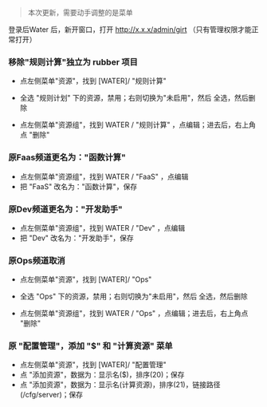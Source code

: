 
> 本次更新，需要动手调整的是菜单


登录后Water 后，新开窗口，打开 http://x.x.x/admin/girt （只有管理权限才能正常打开）

### 移除"规则计算"独立为 rubber 项目

* 点左侧菜单"资源"，找到 [WATER]/ "规则计算"
* 全选 "规则计划" 下的资源，禁用；右则切换为"未启用"，然后 全选，然后删除

* 点左侧菜单"资源组"，找到 WATER / "规则计算" ，点编辑；进去后，右上角点 "删除"

### 原Faas频道更名为："函数计算"

* 点左侧菜单"资源组"，找到 WATER / "FaaS" ，点编辑
* 把 "FaaS" 改名为："函数计算"，保存

### 原Dev频道更名为："开发助手"

* 点左侧菜单"资源组"，找到 WATER / "Dev" ，点编辑
* 把 "Dev" 改名为："开发助手"，保存

### 原Ops频道取消

* 点左侧菜单"资源"，找到 [WATER]/ "Ops"
* 全选 "Ops" 下的资源，禁用；右则切换为"未启用"，然后 全选，然后删除

* 点左侧菜单"资源组"，找到 WATER / "Ops" ，点编辑；进去后，右上角点 "删除"


### 原 "配置管理"，添加 "$" 和 "计算资源" 菜单

* 点左侧菜单"资源"，找到 [WATER]/ "配置管理"
* 点 "添加资源"，数据为：显示名($)，排序(20)；保存
* 点 "添加资源"，数据为：显示名(计算资源)，排序(21)，链接路径(/cfg/server)；保存